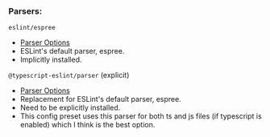 ### Parsers:

`eslint/espree`
- [Parser Options](https://github.com/eslint/espree#options)
- ESLint's default parser, espree.
- Implicitly installed.

`@typescript-eslint/parser` (explicit)
- [Parser Options](https://typescript-eslint.io/packages/parser#configuration)
- Replacement for ESLint's default parser, espree. 
- Need to be explicitly installed.
- This config preset uses this parser for both ts and js files (if typescript is enabled) which I think is the best option.
